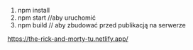 1. npm install
2. npm start //aby uruchomić 
3. npm build // aby zbudować przed publikacją na serwerze

https://the-rick-and-morty-tu.netlify.app/
